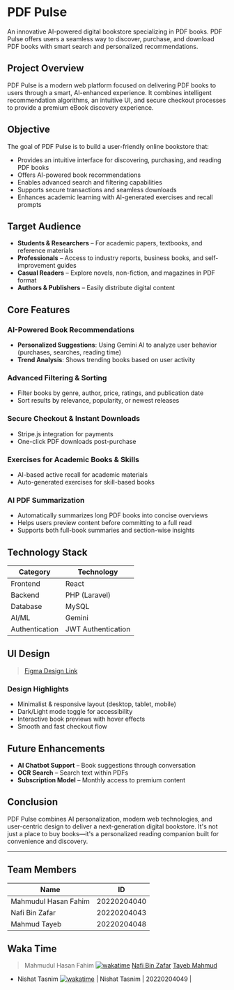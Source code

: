 # PDF Pulse

An innovative AI-powered digital bookstore specializing in PDF books. PDF Pulse offers users a seamless way to discover, purchase, and download PDF books with smart search and personalized recommendations.

## Project Overview

PDF Pulse is a modern web platform focused on delivering PDF books to users through a smart, AI-enhanced experience. It combines intelligent recommendation algorithms, an intuitive UI, and secure checkout processes to provide a premium eBook discovery experience.

## Objective

The goal of PDF Pulse is to build a user-friendly online bookstore that:

- Provides an intuitive interface for discovering, purchasing, and reading PDF books
- Offers AI-powered book recommendations
- Enables advanced search and filtering capabilities
- Supports secure transactions and seamless downloads
- Enhances academic learning with AI-generated exercises and recall prompts

## Target Audience

- **Students & Researchers** – For academic papers, textbooks, and reference materials
- **Professionals** – Access to industry reports, business books, and self-improvement guides
- **Casual Readers** – Explore novels, non-fiction, and magazines in PDF format
- **Authors & Publishers** – Easily distribute digital content

## Core Features

### AI-Powered Book Recommendations
- **Personalized Suggestions**: Using Gemini AI to analyze user behavior (purchases, searches, reading time)
- **Trend Analysis**: Shows trending books based on user activity

### Advanced Filtering & Sorting
- Filter books by genre, author, price, ratings, and publication date
- Sort results by relevance, popularity, or newest releases

### Secure Checkout & Instant Downloads
- Stripe.js integration for payments
- One-click PDF downloads post-purchase

### Exercises for Academic Books & Skills
- AI-based active recall for academic materials
- Auto-generated exercises for skill-based books

### AI PDF Summarization
- Automatically summarizes long PDF books into concise overviews
- Helps users preview content before committing to a full read
- Supports both full-book summaries and section-wise insights

## Technology Stack

| Category       | Technology       |
|----------------|------------------|
| Frontend       | React            |
| Backend        | PHP (Laravel)    |
| Database       | MySQL            |
| AI/ML          | Gemini            |
| Authentication | JWT Authentication |

## UI Design

> [Figma Design Link](https://shorturl.at/WyCrx)

### Design Highlights
- Minimalist & responsive layout (desktop, tablet, mobile)
- Dark/Light mode toggle for accessibility
- Interactive book previews with hover effects
- Smooth and fast checkout flow

## Future Enhancements

- **AI Chatbot Support** – Book suggestions through conversation
- **OCR Search** – Search text within PDFs
- **Subscription Model** – Monthly access to premium content

## Conclusion

PDF Pulse combines AI personalization, modern web technologies, and user-centric design to deliver a next-generation digital bookstore. It's not just a place to buy books—it's a personalized reading companion built for convenience and discovery.

---

## Team Members

| Name                  | ID           |
|-----------------------|--------------|
| Mahmudul Hasan Fahim  | 20220204040  |
| Nafi Bin Zafar        | 20220204043  |
| Mahmud Tayeb          | 20220204048  |

## Waka Time
> Mahmudul Hasan Fahim [![wakatime](https://wakatime.com/badge/user/96613a3b-a4df-4c8c-acc9-ca38eebcbd5d/project/0e5c3cd4-7ee6-46b1-9989-cabb809e8a12.svg)](https://wakatime.com/badge/user/96613a3b-a4df-4c8c-acc9-ca38eebcbd5d/project/0e5c3cd4-7ee6-46b1-9989-cabb809e8a12)
> [Nafi Bin Zafar](https://wakatime.com/@cecc9ca2-fced-44a8-af23-56ed7c3bd08a/projects/lzglypepyh?start=2025-08-10&end=2025-08-16)
> [Tayeb Mahmud](https://wakatime.com/@6c497c5f-2b02-40c1-ad2f-8a15dafdb680/projects/jlojmguzbw?start=2025-08-10&end=2025-08-16)
- Nishat Tasnim [![wakatime](https://wakatime.com/badge/user/11b6d5b8-f006-44b1-89d3-5c73fb6e5df0/project/fc9e9b60-fa66-49dc-bb73-49f8ee7cc3bd.svg)](https://wakatime.com/badge/user/11b6d5b8-f006-44b1-89d3-5c73fb6e5df0/project/fc9e9b60-fa66-49dc-bb73-49f8ee7cc3bd)
| Nishat Tasnim         | 20220204049  |

